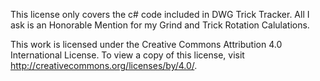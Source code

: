 This license only covers the c# code included in DWG Trick Tracker. 
All I ask is an Honorable Mention for my Grind and Trick Rotation Calulations.

This work is licensed under the Creative Commons Attribution 4.0 International License. 
To view a copy of this license, visit http://creativecommons.org/licenses/by/4.0/.